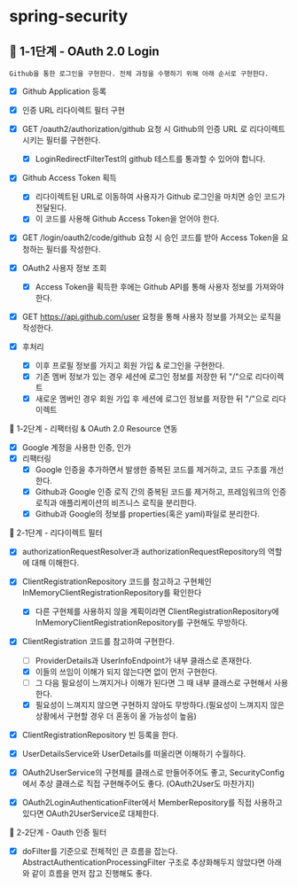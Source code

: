 # spring-security

## 🚀 1-1단계 - OAuth 2.0 Login
    Github을 통한 로그인을 구현한다. 전체 과정을 수행하기 위해 아래 순서로 구현한다.

- [x] Github Application 등록
- [x] 인증 URL 리다이렉트 필터 구현

- [x] GET /oauth2/authorization/github 요청 시 Github의 인증 URL 로 리다이렉트시키는 필터를 구현한다.
  - [x] LoginRedirectFilterTest의 github 테스트를 통과할 수 있어야 합니다.
- [x] Github Access Token 획득
  - [x] 리다이렉트된 URL로 이동하여 사용자가 Github 로그인을 마치면 승인 코드가 전달된다. 
  - [x] 이 코드를 사용해 Github Access Token을 얻어야 한다.

- [x] GET /login/oauth2/code/github 요청 시 승인 코드를 받아 Access Token을 요청하는 필터를 작성한다.
- [x] OAuth2 사용자 정보 조회
  - [x] Access Token을 획득한 후에는 Github API를 통해 사용자 정보를 가져와야 한다.
- [x] GET https://api.github.com/user 요청을 통해 사용자 정보를 가져오는 로직을 작성한다. 
- [x] 후처리
  - [x] 이후 프로필 정보를 가지고 회원 가입 & 로그인을 구현한다.
  - [x] 기존 멤버 정보가 있는 경우 세션에 로그인 정보를 저장한 뒤 "/"으로 리다이렉트
  - [x] 새로운 멤버인 경우 회원 가입 후 세션에 로그인 정보를 저장한 뒤 "/"으로 리다이렉트

🚀 1-2단계 - 리팩터링 & OAuth 2.0 Resource 연동
- [x] Google 계정을 사용한 인증, 인가
- [x] 리팩터링
  - [x] Google 인증을 추가하면서 발생한 중복된 코드를 제거하고, 코드 구조를 개선한다.
  - [x] Github과 Google 인증 로직 간의 중복된 코드를 제거하고, 프레임워크의 인증 로직과 애플리케이션의 비즈니스 로직을 분리한다.
  - [x] Github과 Google의 정보를 properties(혹은 yaml)파일로 분리한다.

🚀 2-1단계 - 리다이렉트 필터
- [x] authorizationRequestResolver과 authorizationRequestRepository의 역할에 대해 이해한다.
- [x] ClientRegistrationRepository 코드를 참고하고 구현체인 InMemoryClientRegistrationRepository를 확인한다
  - [x] 다른 구현체를 사용하지 않을 계획이라면 ClientRegistrationRepository에 InMemoryClientRegistrationRepository를 구현해도 무방하다.
- [x] ClientRegistration 코드를 참고하여 구현한다.
  - [ ] ProviderDetails과 UserInfoEndpoint가 내부 클래스로 존재한다.
  - [x] 이들의 쓰임이 이해가 되지 않는다면 없이 먼저 구현한다.
  - [ ] 그 다음 필요성이 느껴지거나 이해가 된다면 그 때 내부 클래스로 구현해서 사용한다.
  - [x] 필요성이 느껴지지 않으면 구현하지 않아도 무방하다.(필요성이 느껴지지 않은 상황에서 구현할 경우 더 혼동이 올 가능성이 높음)
- [x] ClientRegistrationRepository 빈 등록을 한다.
- [x] UserDetailsService와 UserDetails를 떠올리면 이해하기 수월하다.
- [x] OAuth2UserService의 구현체를 클래스로 만들어주어도 좋고, SecurityConfig에서 추상 클래스로 직접 구현해주어도 좋다. (OAuth2User도 마찬가지)
- [x] OAuth2LoginAuthenticationFilter에서 MemberRepository를 직접 사용하고 있다면 OAuth2UserService로 대체한다.


🚀 2-2단계 - Oauth 인증 필터
- [x] doFilter를 기준으로 전체적인 큰 흐름을 잡는다. AbstractAuthenticationProcessingFilter 구조로 추상화해두지 않았다면 아래와 같이 흐름을 먼저 잡고 진행해도 좋다.
